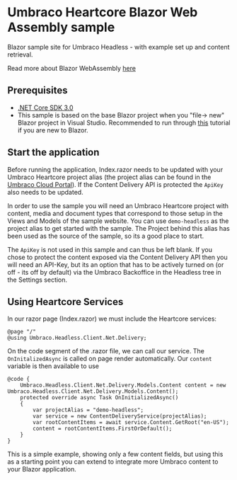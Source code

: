 # Umbraco Heartcore Blazor Web Assembly sample

Blazor sample site for Umbraco Headless - with example set up and content retrieval.

Read more about Blazor WebAssembly [here](https://docs.microsoft.com/en-gb/aspnet/core/blazor/hosting-models?view=aspnetcore-3.0#blazor-webassembly)

## Prerequisites

- [.NET Core SDK 3.0](https://dotnet.microsoft.com/download/dotnet-core/3.0)
- This sample is based on the base Blazor project when you "file-> new" Blazor project in Visual Studio. Recommended to run through [this](https://docs.microsoft.com/en-gb/aspnet/core/blazor/get-started?view=aspnetcore-3.0&tabs=visual-studio) tutorial if you are new to Blazor.

## Start the application

Before running the application,  Index.razor needs to be updated with your Umbraco Heartcore project alias (the project alias can be found in the [Umbraco Cloud Portal](https://www.s1.umbraco.io)). If the Content Delivery API is protected the `ApiKey` also needs to be updated.


In order to use the sample you will need an Umbraco Heartcore project with content, media and document types that correspond to those setup in the Views and Models of the sample website. You can use `demo-headless` as the project alias to get started with the sample. The Project behind this alias has been used as the source of the sample, so its a good place to start.

The `ApiKey` is not used in this sample and can thus be left blank. If you chose to protect the content exposed via the Content Delivery API then you will need an API-Key, but its an option that has to be actively turned on (or off - its off by default) via the Umbraco Backoffice in the Headless tree in the Settings section.

## Using Heartcore Services

In our razor page (Index.razor) we must include the Heartcore services:

```
@page "/"
@using Umbraco.Headless.Client.Net.Delivery;
```

On the code segment of the .razor file, we can call our service. The `OnInitalizedAsync` is called on page render automatically. Our `content` variable is then available to use 

```
@code {
    Umbraco.Headless.Client.Net.Delivery.Models.Content content = new Umbraco.Headless.Client.Net.Delivery.Models.Content();
    protected override async Task OnInitializedAsync()
    {
        var projectAlias = "demo-headless";
        var service = new ContentDeliveryService(projectAlias);
        var rootContentItems = await service.Content.GetRoot("en-US");
        content = rootContentItems.FirstOrDefault();
    }
}
```

This is a simple example, showing only a few content fields, but using this as a starting point you can extend to integrate more Umbraco content to your Blazor application.

